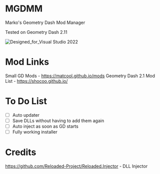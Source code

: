 # MGDMM
Marko's Geometry Dash Mod Manager

Tested on Geometry Dash 2.11

![Designed_for_Visual Studio 2022](https://github.com/user-attachments/assets/4093d510-f36f-447e-9a15-9727d3f5b6d3)

# Mod Links
Small GD Mods - https://matcool.github.io/mods
Geometry Dash 2.1 Mod List - https://shocoo.github.io/


# To Do List
- [ ] Auto updater
- [ ] Save DLLs without having to add them again
- [ ] Auto inject as soon as GD starts
- [ ] Fully working installer

# Credits
https://github.com/Reloaded-Project/Reloaded.Injector - DLL Injector

